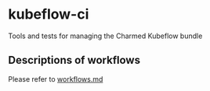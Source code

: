 # kubeflow-ci
Tools and tests for managing the Charmed Kubeflow bundle 

## Descriptions of workflows
Please refer to [workflows.md](.github/workflows/sync_charmstore_credentials.yaml)

